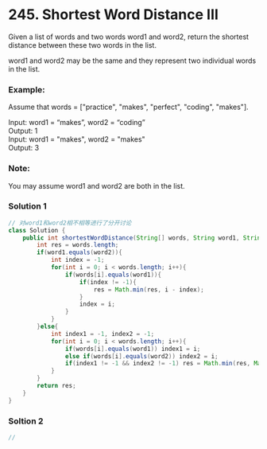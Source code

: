 # 245. Shortest Word Distance III
Given a list of words and two words word1 and word2, return the shortest distance between these two words in the list.

word1 and word2 may be the same and they represent two individual words in the list.

### Example:
Assume that words = ["practice", "makes", "perfect", "coding", "makes"].

Input: word1 = “makes”, word2 = “coding”    
Output: 1   
Input: word1 = "makes", word2 = "makes"   
Output: 3   
### Note:
You may assume word1 and word2 are both in the list.   

### Solution 1

```java
// 对word1和word2相不相等进行了分开讨论
class Solution {
    public int shortestWordDistance(String[] words, String word1, String word2) {
        int res = words.length;
        if(word1.equals(word2)){
            int index = -1;
            for(int i = 0; i < words.length; i++){
                if(words[i].equals(word1)){
                    if(index != -1){
                        res = Math.min(res, i - index);
                    }
                    index = i;
                }
            }
        }else{
            int index1 = -1, index2 = -1;
            for(int i = 0; i < words.length; i++){
                if(words[i].equals(word1)) index1 = i;
                else if(words[i].equals(word2)) index2 = i;
                if(index1 != -1 && index2 != -1) res = Math.min(res, Math.abs(index1 - index2));
            }
        }
        return res;
    }
}
```
### Soltion 2
```java
//
